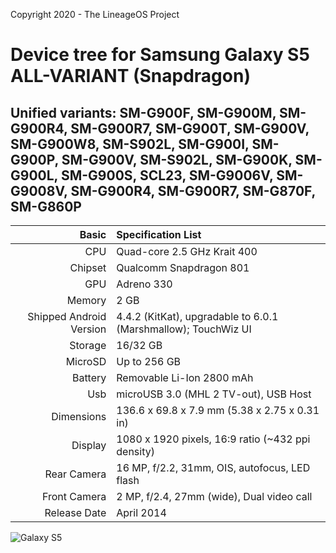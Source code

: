 Copyright 2020 - The LineageOS Project

# Device tree for Samsung Galaxy S5 ALL-VARIANT (Snapdragon)
## Unified variants: SM-G900F, SM-G900M, SM-G900R4, SM-G900R7, SM-G900T, SM-G900V, SM-G900W8, SM-S902L, SM-G900I, SM-G900P, SM-G900V, SM-S902L, SM-G900K, SM-G900L, SM-G900S, SCL23, SM-G9006V, SM-G9008V, SM-G900R4, SM-G900R7, SM-G870F, SM-G860P

Basic   | Specification List
-------:|:-------------------------
CPU     | Quad-core 2.5 GHz Krait 400
Chipset | Qualcomm Snapdragon 801
GPU     | Adreno 330
Memory  | 2 GB
Shipped Android Version | 4.4.2 (KitKat), upgradable to 6.0.1 (Marshmallow); TouchWiz UI
Storage | 16/32 GB
MicroSD | Up to 256 GB
Battery | Removable Li-Ion 2800 mAh
Usb | microUSB 3.0 (MHL 2 TV-out), USB Host
Dimensions | 136.6 x 69.8 x 7.9 mm (5.38 x 2.75 x 0.31 in)
Display | 1080 x 1920 pixels, 16:9 ratio (~432 ppi density)
Rear Camera  | 16 MP, f/2.2, 31mm, OIS, autofocus, LED flash
Front Camera | 2 MP, f/2.4, 27mm (wide), Dual video call
Release Date | April 2014

![Galaxy S5](http://cdn2.gsmarena.com/vv/pics/samsung/samsung-galaxy-s5-g900f-1.jpg "Galaxy S5")

